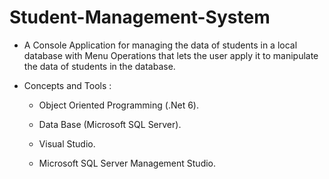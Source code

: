 # Student-Management-System
* A Console Application for managing the data of students in a local database with Menu Operations that lets the user apply it to manipulate the data of students in the database.

* Concepts and Tools :
    
    * Object Oriented Programming (.Net 6).

    * Data Base (Microsoft SQL Server).

    * Visual Studio.

    * Microsoft SQL Server Management Studio.
